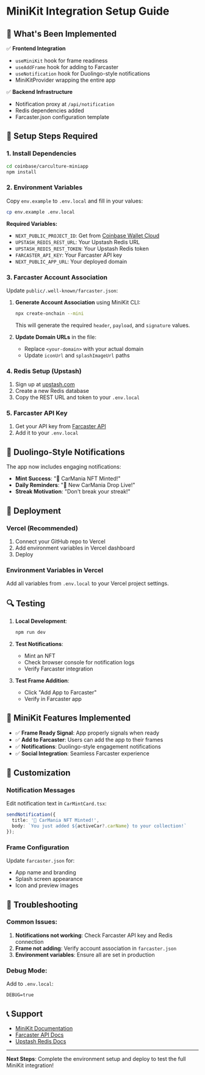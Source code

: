 # MiniKit Integration Setup Guide

## 🚀 What's Been Implemented

✅ **Frontend Integration**
- `useMiniKit` hook for frame readiness
- `useAddFrame` hook for adding to Farcaster
- `useNotification` hook for Duolingo-style notifications
- MiniKitProvider wrapping the entire app

✅ **Backend Infrastructure**
- Notification proxy at `/api/notification`
- Redis dependencies added
- Farcaster.json configuration template

## 🔧 Setup Steps Required

### 1. Install Dependencies
```bash
cd coinbase/carculture-miniapp
npm install
```

### 2. Environment Variables
Copy `env.example` to `.env.local` and fill in your values:

```bash
cp env.example .env.local
```

**Required Variables:**
- `NEXT_PUBLIC_PROJECT_ID`: Get from [Coinbase Wallet Cloud](https://cloud.wallet.coinbase.com/)
- `UPSTASH_REDIS_REST_URL`: Your Upstash Redis URL
- `UPSTASH_REDIS_REST_TOKEN`: Your Upstash Redis token
- `FARCASTER_API_KEY`: Your Farcaster API key
- `NEXT_PUBLIC_APP_URL`: Your deployed domain

### 3. Farcaster Account Association
Update `public/.well-known/farcaster.json`:

1. **Generate Account Association** using MiniKit CLI:
   ```bash
   npx create-onchain --mini
   ```
   This will generate the required `header`, `payload`, and `signature` values.

2. **Update Domain URLs** in the file:
   - Replace `<your-domain>` with your actual domain
   - Update `iconUrl` and `splashImageUrl` paths

### 4. Redis Setup (Upstash)
1. Sign up at [upstash.com](https://upstash.com)
2. Create a new Redis database
3. Copy the REST URL and token to your `.env.local`

### 5. Farcaster API Key
1. Get your API key from [Farcaster API](https://api.farcaster.xyz/)
2. Add it to your `.env.local`

## 🎯 Duolingo-Style Notifications

The app now includes engaging notifications:
- **Mint Success**: "🎉 CarMania NFT Minted!"
- **Daily Reminders**: "🚗 New CarMania Drop Live!"
- **Streak Motivation**: "Don't break your streak!"

## 🚀 Deployment

### Vercel (Recommended)
1. Connect your GitHub repo to Vercel
2. Add environment variables in Vercel dashboard
3. Deploy

### Environment Variables in Vercel
Add all variables from `.env.local` to your Vercel project settings.

## 🔍 Testing

1. **Local Development**:
   ```bash
   npm run dev
   ```

2. **Test Notifications**:
   - Mint an NFT
   - Check browser console for notification logs
   - Verify Farcaster integration

3. **Test Frame Addition**:
   - Click "Add App to Farcaster"
   - Verify in Farcaster app

## 📱 MiniKit Features Implemented

- ✅ **Frame Ready Signal**: App properly signals when ready
- ✅ **Add to Farcaster**: Users can add the app to their frames
- ✅ **Notifications**: Duolingo-style engagement notifications
- ✅ **Social Integration**: Seamless Farcaster experience

## 🎨 Customization

### Notification Messages
Edit notification text in `CarMintCard.tsx`:
```typescript
sendNotification({
  title: '🎉 CarMania NFT Minted!',
  body: `You just added ${activeCar?.carName} to your collection!`
});
```

### Frame Configuration
Update `farcaster.json` for:
- App name and branding
- Splash screen appearance
- Icon and preview images

## 🐛 Troubleshooting

### Common Issues:
1. **Notifications not working**: Check Farcaster API key and Redis connection
2. **Frame not adding**: Verify account association in `farcaster.json`
3. **Environment variables**: Ensure all are set in production

### Debug Mode:
Add to `.env.local`:
```
DEBUG=true
```

## 📞 Support

- [MiniKit Documentation](https://docs.base.org/wallet-app/build-with-minikit/overview)
- [Farcaster API Docs](https://api.farcaster.xyz/)
- [Upstash Redis Docs](https://docs.upstash.com/redis)

---

**Next Steps**: Complete the environment setup and deploy to test the full MiniKit integration! 